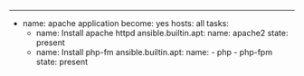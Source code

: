 ---
 - name: apache application
   become: yes
   hosts: all
   tasks:
    - name: Install apache httpd
      ansible.builtin.apt:
        name: apache2
        state: present
    - name: Install php-fm
      ansible.builtin.apt:
        name:
          - php
          - php-fpm
        state: present 
    
